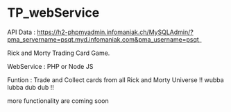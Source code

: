 # TP_webService

API Data : https://h2-phpmyadmin.infomaniak.ch/MySQLAdmin/?pma_servername=psqt.myd.infomaniak.com&pma_username=psqt_

Rick and Morty Trading Card Game.

WebService : PHP or Node JS

Funtion :
Trade and Collect cards from all Rick and Morty Universe !! wubba lubba dub dub !!

more functionality are coming soon
